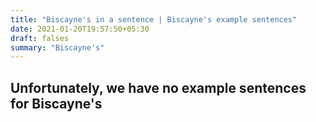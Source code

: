 ```yaml
---
title: "Biscayne's in a sentence | Biscayne's example sentences"
date: 2021-01-20T19:57:50+05:30
draft: falses
summary: "Biscayne's"
---
```

## Unfortunately, we have no example sentences for Biscayne's                 
